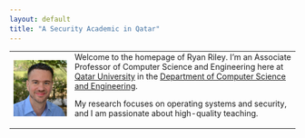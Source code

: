 ```yaml
---
layout: default
title: "A Security Academic in Qatar"
---
```


<table>
<tr>
<td>
<div id="profile">
<div class="portrait">
<img src="/images/portrait-small.jpg" title="Ryan">
</div>
</div>
</td>
<td>
Welcome to the homepage of Ryan Riley. I’m an Associate Professor of
Computer Science and Engineering here at
<a href="http://www.qu.edu.qa">Qatar University</a> in the
<a href="http://www.qu.edu.qa/engineering/computer/">Department of Computer Science and Engineering</a>.

My research focuses on operating systems and security, and I am passionate about high-quality teaching.
</td>
</tr>
</table>
